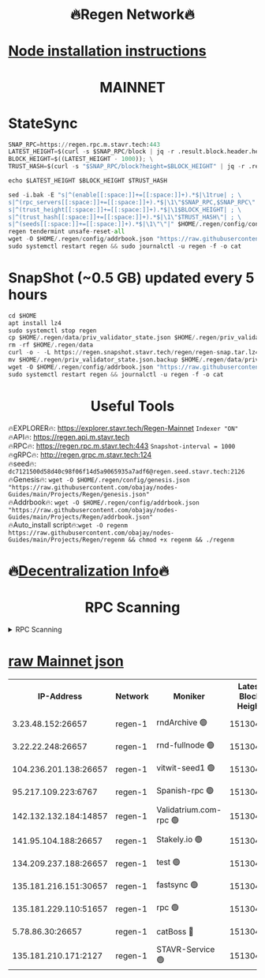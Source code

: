 <h1 align="center"> 🔥Regen Network🔥</h1>

[Node installation instructions](https://github.com/obajay/nodes-Guides/tree/main/Projects/Regen)
=
<h1 align="center"> MAINNET</h1>

# StateSync
```python
SNAP_RPC=https://regen.rpc.m.stavr.tech:443
LATEST_HEIGHT=$(curl -s $SNAP_RPC/block | jq -r .result.block.header.height); \
BLOCK_HEIGHT=$((LATEST_HEIGHT - 1000)); \
TRUST_HASH=$(curl -s "$SNAP_RPC/block?height=$BLOCK_HEIGHT" | jq -r .result.block_id.hash)

echo $LATEST_HEIGHT $BLOCK_HEIGHT $TRUST_HASH

sed -i.bak -E "s|^(enable[[:space:]]+=[[:space:]]+).*$|\1true| ; \
s|^(rpc_servers[[:space:]]+=[[:space:]]+).*$|\1\"$SNAP_RPC,$SNAP_RPC\"| ; \
s|^(trust_height[[:space:]]+=[[:space:]]+).*$|\1$BLOCK_HEIGHT| ; \
s|^(trust_hash[[:space:]]+=[[:space:]]+).*$|\1\"$TRUST_HASH\"| ; \
s|^(seeds[[:space:]]+=[[:space:]]+).*$|\1\"\"|" $HOME/.regen/config/config.toml
regen tendermint unsafe-reset-all
wget -O $HOME/.regen/config/addrbook.json "https://raw.githubusercontent.com/obajay/nodes-Guides/main/Projects/Regen/addrbook.json"
sudo systemctl restart regen && sudo journalctl -u regen -f -o cat
```
# SnapShot (~0.5 GB) updated every 5 hours
```python
cd $HOME
apt install lz4
sudo systemctl stop regen
cp $HOME/.regen/data/priv_validator_state.json $HOME/.regen/priv_validator_state.json.backup
rm -rf $HOME/.regen/data
curl -o - -L https://regen.snapshot.stavr.tech/regen/regen-snap.tar.lz4 | lz4 -c -d - | tar -x -C $HOME/.regen --strip-components 2
mv $HOME/.regen/priv_validator_state.json.backup $HOME/.regen/data/priv_validator_state.json
wget -O $HOME/.regen/config/addrbook.json "https://raw.githubusercontent.com/obajay/nodes-Guides/main/Projects/Regen/addrbook.json"
sudo systemctl restart regen && journalctl -u regen -f -o cat
```

 <h1 align="center"> Useful Tools</h1>

🔥EXPLORER🔥:     https://explorer.stavr.tech/Regen-Mainnet        `Indexer "ON"` \
🔥API🔥:          https://regen.api.m.stavr.tech \
🔥RPC🔥:          https://regen.rpc.m.stavr.tech:443              `Snapshot-interval = 1000` \
🔥gRPC🔥:         http://regen.grpc.m.stavr.tech:124 \
🔥seed🔥:      `dc7121500d58d40c98f06f14d5a9065935a7adf6@regen.seed.stavr.tech:2126` \
🔥Genesis🔥:   `wget -O $HOME/.regen/config/genesis.json "https://raw.githubusercontent.com/obajay/nodes-Guides/main/Projects/Regen/genesis.json"` \
🔥Addrbook🔥:  `wget -O $HOME/.regen/config/addrbook.json "https://raw.githubusercontent.com/obajay/nodes-Guides/main/Projects/Regen/addrbook.json"` \
🔥Auto_install script🔥:`wget -O regenm https://raw.githubusercontent.com/obajay/nodes-Guides/main/Projects/Regen/regenm && chmod +x regenm && ./regenm`

🔥[Decentralization Info](https://github.com/obajay/StateSync-snapshots/tree/main/Projects/Regen/Decentralization)🔥
=
<h1 align="center"> RPC Scanning</h1>

<details>
<summary>RPC Scanning</summary>

<h2 align="center"> We scan nodes in real time every 4 hours. And we provide the final result of RPC endpoints.
We cannot influence the operation of these nodes in any way. </h2>


```python
If Voting Power is higher than 0 --> then the Node is a validator of the network and may be subject to attack and be a potential threat to the chain.
```
```python
We marked such validators with a red symbol
```

</details>

[raw Mainnet json](https://rpc-check.regenm.stavr.tech/regenm/rpc-regenm-result.json)
=


<table><tr><th>IP-Address</th><th>Network</th><th>Moniker</th><th>Latest Block Height</th><th>Earliest Block Height</th><th>Catching Up</th><th>Tx Index</th><th>Voting Power</th><th>Scan Time</th></tr><tr><td>3.23.48.152:26657</td><td>regen-1</td><td>rndArchive 🟢</td><td>15130420</td><td>1</td><td>False</td><td>on</td><td>0</td><td>2024-03-15T08:09:59.883079858UTC</td></tr><tr><td>3.22.22.248:26657</td><td>regen-1</td><td>rnd-fullnode 🟢</td><td>15130420</td><td>4134001</td><td>False</td><td>on</td><td>0</td><td>2024-03-15T08:09:57.207928692UTC</td></tr><tr><td>104.236.201.138:26657</td><td>regen-1</td><td>vitwit-seed1 🟢</td><td>15130415</td><td>8943001</td><td>False</td><td>on</td><td>0</td><td>2024-03-15T08:09:27.365499045UTC</td></tr><tr><td>95.217.109.223:6767</td><td>regen-1</td><td>Spanish-rpc 🟢</td><td>15130424</td><td>10068001</td><td>False</td><td>on</td><td>0</td><td>2024-03-15T08:10:19.095039418UTC</td></tr><tr><td>142.132.132.184:14857</td><td>regen-1</td><td>Validatrium.com-rpc 🟢</td><td>15130424</td><td>11175001</td><td>False</td><td>on</td><td>0</td><td>2024-03-15T08:10:21.389387562UTC</td></tr><tr><td>141.95.104.188:26657</td><td>regen-1</td><td>Stakely.io 🟢</td><td>15130418</td><td>13442501</td><td>False</td><td>on</td><td>0</td><td>2024-03-15T08:09:48.369350682UTC</td></tr><tr><td>134.209.237.188:26657</td><td>regen-1</td><td>test 🟢</td><td>15130426</td><td>13992001</td><td>False</td><td>on</td><td>0</td><td>2024-03-15T08:10:31.882165454UTC</td></tr><tr><td>135.181.216.151:30657</td><td>regen-1</td><td>fastsync 🟢</td><td>15130422</td><td>14457001</td><td>False</td><td>off</td><td>0</td><td>2024-03-15T08:10:10.643376826UTC</td></tr><tr><td>135.181.229.110:51657</td><td>regen-1</td><td>rpc 🟢</td><td>15130418</td><td>14844001</td><td>False</td><td>on</td><td>0</td><td>2024-03-15T08:09:46.083205817UTC</td></tr><tr><td>5.78.86.30:26657</td><td>regen-1</td><td>catBoss 🔴</td><td>15130427</td><td>15111001</td><td>False</td><td>on</td><td>9026453025</td><td>2024-03-15T08:10:40.879778995UTC</td></tr><tr><td>135.181.210.171:2127</td><td>regen-1</td><td>STAVR-Service 🟢</td><td>15130428</td><td>15129001</td><td>False</td><td>on</td><td>0</td><td>2024-03-15T08:10:45.259641740UTC</td></tr></table>